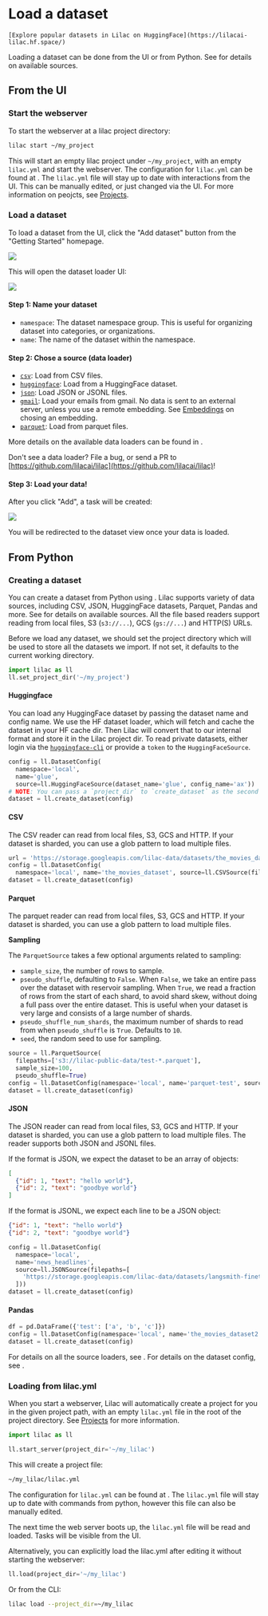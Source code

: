 # Load a dataset

```{tip}
[Explore popular datasets in Lilac on HuggingFace](https://lilacai-lilac.hf.space/)
```

Loading a dataset can be done from the UI or from Python. See [](#lilac.sources) for details on
available sources.

## From the UI

### Start the webserver

To start the webserver at a lilac project directory:

```sh
lilac start ~/my_project
```

This will start an empty lilac project under `~/my_project`, with an empty `lilac.yml` and start the
webserver. The configuration for `lilac.yml` can be found at [](#Config). The `lilac.yml` file will
stay up to date with interactions from the UI. This can be manually edited, or just changed via the
UI. For more information on peojcts, see [Projects](../projects/projects.md).

### Load a dataset

To load a dataset from the UI, click the "Add dataset" button from the "Getting Started" homepage.

<img src="../_static/dataset/dataset_getting_started.png"></img>

This will open the dataset loader UI:

<img src="../_static/dataset/dataset_load.png"></img>

#### Step 1: Name your dataset

- `namespace`: The dataset namespace group. This is useful for organizing dataset into categories,
  or organizations.
- `name`: The name of the dataset within the namespace.

#### Step 2: Chose a source (data loader)

- [`csv`](#lilac.sources.CSVSource): Load from CSV files.
- [`huggingface`](#lilac.sources.HuggingFaceSource): Load from a HuggingFace dataset.
- [`json`](#lilac.sources.JSONSource): Load JSON or JSONL files.
- [`gmail`](#lilac.sources.GmailSource): Load your emails from gmail. No data is sent to an external
  server, unless you use a remote embedding. See [Embeddings](../embeddings/embeddings.md) on
  chosing an embedding.
- [`parquet`](#lilac.sources.ParquetSource): Load from parquet files.

More details on the available data loaders can be found in [](#lilac.sources).

Don't see a data loader? File a bug, or send a PR to
[https://github.com/lilacai/lilac](https://github.com/lilacai/lilac)!

#### Step 3: Load your data!

After you click "Add", a task will be created:

<img src="../_static/dataset/dataset_load_tasks.png"></img>

You will be redirected to the dataset view once your data is loaded.

## From Python

### Creating a dataset

You can create a dataset from Python using [](#lilac.create_dataset). Lilac supports variety of data
sources, including CSV, JSON, HuggingFace datasets, Parquet, Pandas and more. See [](#lilac.sources)
for details on available sources. All the file based readers support reading from local files, S3
(`s3://...`), GCS (`gs://...`) and HTTP(S) URLs.

Before we load any dataset, we should set the project directory which will be used to store all the
datasets we import. If not set, it defaults to the current working directory.

```python
import lilac as ll
ll.set_project_dir('~/my_project')
```

#### Huggingface

You can load any HuggingFace dataset by passing the dataset name and config name. We use the HF
dataset loader, which will fetch and cache the dataset in your HF cache dir. Then Lilac will convert
that to our internal format and store it in the Lilac project dir. To read private datasets, either
login via the [`huggingface-cli`](https://huggingface.co/docs/huggingface_hub/quick-start#login) or
provide a `token` to the `HuggingFaceSource`.

```python
config = ll.DatasetConfig(
  namespace='local',
  name='glue',
  source=ll.HuggingFaceSource(dataset_name='glue', config_name='ax'))
# NOTE: You can pass a `project_dir` to `create_dataset` as the second argument.
dataset = ll.create_dataset(config)
```

#### CSV

The CSV reader can read from local files, S3, GCS and HTTP. If your dataset is sharded, you can use
a glob pattern to load multiple files.

```python
url = 'https://storage.googleapis.com/lilac-data/datasets/the_movies_dataset/the_movies_dataset.csv'
config = ll.DatasetConfig(
  namespace='local', name='the_movies_dataset', source=ll.CSVSource(filepaths=[url]))
dataset = ll.create_dataset(config)
```

#### Parquet

The parquet reader can read from local files, S3, GCS and HTTP. If your dataset is sharded, you can
use a glob pattern to load multiple files.

**Sampling**

The `ParquetSource` takes a few optional arguments related to sampling:

- `sample_size`, the number of rows to sample.
- `pseudo_shuffle`, defaulting to `False`. When `False`, we take an entire pass over the dataset
  with reservoir sampling. When `True`, we read a fraction of rows from the start of each shard, to
  avoid shard skew, without doing a full pass over the entire dataset. This is useful when your
  dataset is very large and consists of a large number of shards.
- `pseudo_shuffle_num_shards`, the maximum number of shards to read from when `pseudo_shuffle` is
  `True`. Defaults to `10`.
- `seed`, the random seed to use for sampling.

```python
source = ll.ParquetSource(
  filepaths=['s3://lilac-public-data/test-*.parquet'],
  sample_size=100,
  pseudo_shuffle=True)
config = ll.DatasetConfig(namespace='local', name='parquet-test', source=source)
dataset = ll.create_dataset(config)
```

#### JSON

The JSON reader can read from local files, S3, GCS and HTTP. If your dataset is sharded, you can use
a glob pattern to load multiple files. The reader supports both JSON and JSONL files.

If the format is JSON, we expect the dataset to be an array of objects:

```json
[
  {"id": 1, "text": "hello world"},
  {"id": 2, "text": "goodbye world"}
]
```

If the format is JSONL, we expect each line to be a JSON object:

```json
{"id": 1, "text": "hello world"}
{"id": 2, "text": "goodbye world"}
```

```python
config = ll.DatasetConfig(
  namespace='local',
  name='news_headlines',
  source=ll.JSONSource(filepaths=[
    'https://storage.googleapis.com/lilac-data/datasets/langsmith-finetuning-rag/rag.jsonl'
  ]))
dataset = ll.create_dataset(config)
```

#### Pandas

```python
df = pd.DataFrame({'test': ['a', 'b', 'c']})
config = ll.DatasetConfig(namespace='local', name='the_movies_dataset2', source=ll.PandasSource(df))
dataset = ll.create_dataset(config)
```

For details on all the source loaders, see [](#lilac.sources). For details on the dataset config,
see [](#lilac.DatasetConfig).

### Loading from lilac.yml

When you start a webserver, Lilac will automatically create a project for you in the given project
path, with an empty `lilac.yml` file in the root of the project directory. See
[Projects](../projects/projects.md) for more information.

```python
import lilac as ll

ll.start_server(project_dir='~/my_lilac')
```

This will create a project file:

```sh
~/my_lilac/lilac.yml
```

The configuration for `lilac.yml` can be found at [](#Config). The `lilac.yml` file will stay up to
date with commands from python, however this file can also be manually edited.

The next time the web server boots up, the `lilac.yml` file will be read and loaded. Tasks will be
visible from the UI.

Alternatively, you can explicitly load the lilac.yml after editing it without starting the
webserver:

```python
ll.load(project_dir='~/my_lilac')
```

Or from the CLI:

```sh
lilac load --project_dir=~/my_lilac
```
